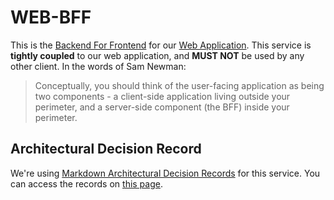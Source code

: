 # WEB-BFF
This is the [Backend For Frontend](https://samnewman.io/patterns/architectural/bff/) for our [Web Application](https://github.com/lean-engineering-book/web-frontend). This service is **tightly coupled** to our web application, and **MUST NOT** be used by any other client. In the words of Sam Newman:

> Conceptually, you should think of the user-facing application as being two components - a client-side application living outside your perimeter, and a server-side component (the BFF) inside your perimeter.

## Architectural Decision Record
We're using [Markdown Architectural Decision Records](https://adr.github.io/madr/) for this service. You can access the records on [this page](./docs/adr/index.md).